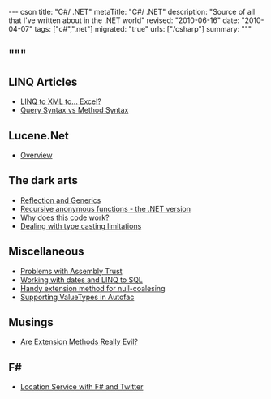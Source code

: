 --- cson
title: "C#/ .NET"
metaTitle: "C#/ .NET"
description: "Source of all that I've written about in the .NET world"
revised: "2010-06-16"
date: "2010-04-07"
tags: ["c#",".net"]
migrated: "true"
urls: ["/csharp"]
summary: """

"""
---
## LINQ Articles ##

* [LINQ to XML to... Excel?][1]
* [Query Syntax vs Method Syntax][2]

## Lucene.Net ##

 - [Overview][3]

## The dark arts ##

* [Reflection and Generics][4]
* [Recursive anonymous functions - the .NET version][5]
* [Why does this code work?][6]
* [Dealing with type casting limitations][7]

## Miscellaneous ###

* [Problems with Assembly Trust][8]
* [Working with dates and LINQ to SQL][9]
* [Handy extension method for null-coalesing][10]
* [Supporting ValueTypes in Autofac][11]

## Musings ##

* [Are Extension Methods Really Evil?][12]

## F# ##

* [Location Service with F# and Twitter][13]


  [1]: /linq-to-xml-to-excel
  [2]: /query-syntax-vs-method-syntax
  [3]: /lucene-net-overview
  [4]: /reflection-and-generics
  [5]: /Recursive-anonymous-functions-the-NET-version
  [6]: /why-does-this-code-work
  [7]: /dealing-with-type-casting-limitations
  [8]: /problems-with-assembly-trust
  [9]: /working-with-dates-and-linq-to-sql
  [10]: /Handy-extension-method-for-null-coalesing
  [11]: /supporting-valuetypes-in-autofac
  [12]: /are-extension-methods-really-evil
  [13]: /location-service-with-fsharp-and-twitter